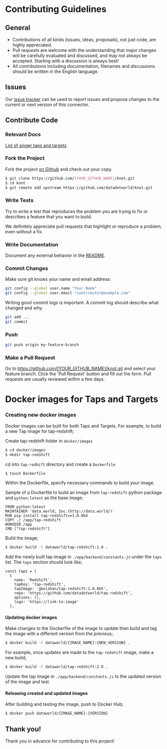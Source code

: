 # Contributing Guidelines

## General

* Contributions of all kinds (issues, ideas, proposals), not just code, are highly appreciated.
* Pull requests are welcome with the understanding that major changes will be carefully evaluated and discussed, and may not always be accepted. Starting with a discussion is always best!
* All contributions including documentation, filenames and discussions should be written in the English language.

## Issues

Our [issue tracker](https://github.com/datadotworld/knot/issues) can be used to report issues and propose changes to the current or next version of this connector.

## Contribute Code

### Relevant Docs

[List of singer taps and targets](https://github.com/singer-io)

### Fork the Project

Fork the project [on Github](https://github.com/datadotworld/knot.git) and check out your copy.

```sh
$ git clone https://github.com/[YOUR_GITHUB_NAME]/knot.git
$ cd knot
$ git remote add upstream https://github.com/datadotworld/knot.git
```

### Write Tests

Try to write a test that reproduces the problem you are trying to fix or describes a feature that you want to build.

We definitely appreciate pull requests that highlight or reproduce a problem, even without a fix.

### Write Documentation

Document any external behavior in the [README](README.md).

### Commit Changes

Make sure git knows your name and email address:

```sh
git config --global user.name "Your Name"
git config --global user.email "contributor@example.com"
```

Writing good commit logs is important. A commit log should describe what changed and why.

```sh
git add ...
git commit
```

### Push

```sh
git push origin my-feature-branch
```

### Make a Pull Request

Go to https://github.com/[YOUR_GITHUB_NAME]/knot.git and select your feature branch. Click the
'Pull Request' button and fill out the form. Pull requests are usually reviewed within a few days.

# Docker images for Taps and Targets

### Creating new docker images

Docker images can be built for both Taps and Targets. For example, to build a new Tap image for tap-redshift;

Create tap-redshift folder in `docker/images`

```sh
$ cd docker/images
$ mkdir tap-redshift
```

cd into `tap-redhift` directory and create a `Dockerfile`

```sh
$ touch Dockerfile
```

Within the Dockerfile, specify necessary commands to build your image.

Sample of a Dockerfile to build an image from `tap-redshift` python package and `python:latest` as the base image;

```
FROM python:latest
MAINTAINER 'data.world, Inc.(http://data.world/)'
RUN pip install tap-redshift==1.0.0b4
COPY ./ /app/tap-redshift
WORKDIR /app
CMD ["tap-redshift"]
```

Build the image;

```sh
$ docker build -t dataworld/tap-redshift:1.0 .
```

Add the newly built tap image in `./app/backend/constants.js` under the `taps` list. The `taps` section should look like;

```
const taps = [
  {
    name: 'Redshift',
    tapKey: 'tap-redshift',
    tapImage: 'gbolahan/tap-redshift:1.0.0b5',
    repo: 'https://github.com/datadotworld/tap-redshift',
    options: [],
    logo: 'https://link-to-image'
  },
```

#### Updating docker images

Make changes to the Dockerfile of the image to update then build and tag the image with a different version from the previous;

```sh
$ docker build -t dataworld/{IMAGE_NAME}:{NEW_VERSION} .
```

For example, once updates are made to the `tap-redshift` image, make a new build;

```sh
$ docker build -t dataworld/tap-redshift:2.0 .
```

Update the tap image in `./app/backend/constants.js` to the updated version of the image and test.

#### Releasing created and updated images

After building and testing the image, push to Docker Hub;

```sh
$ docker push dataworld/{IMAGE_NAME}:{VERSION}
```

## Thank you!

Thank you in advance for contributing to this project!
